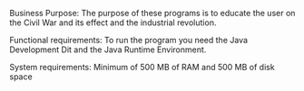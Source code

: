 Business Purpose: The purpose of these programs is to educate the user on the Civil War and its effect and the industrial revolution.

Functional requirements: To run the program you need the Java Development Dit and the Java Runtime Environment.

System requirements: Minimum of 500 MB of RAM and 500 MB of disk space
